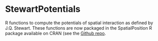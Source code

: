 # StewartPotentials
R functions to compute the potentials of spatial interaction as defined by J.Q. Stewart. These functions are now packaged in the SpatialPosition R package available on CRAN (see the [Github repo](https://github.com/Groupe-ElementR/SpatialPosition).
